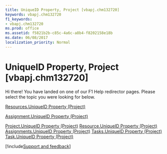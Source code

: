```yaml
---
title: UniqueID Property, Project [vbapj.chm132720]
keywords: vbapj.chm132720
f1_keywords:
- vbapj.chm132720
ms.prod: office
ms.assetid: f5821b2b-c85c-4a6c-a8b4-f8202158e18b
ms.date: 06/08/2017
localization_priority: Normal
---
```



# UniqueID Property, Project [vbapj.chm132720]

Hi there! You have landed on one of our F1 Help redirector pages. Please select the topic you were looking for below.

[Resources.UniqueID Property (Project)](https://msdn.microsoft.com/library/84c48d8e-45e7-f1d7-9284-cb7f92c3ffb0%28Office.15%29.aspx)

[Assignment.UniqueID Property (Project)](https://msdn.microsoft.com/library/694aa1b6-eb88-e921-bc4a-b2dfe47df817%28Office.15%29.aspx)

[Project.UniqueID Property (Project)](https://msdn.microsoft.com/library/b49c0065-4b74-4e8e-48fa-9cf80bfc6e34%28Office.15%29.aspx)
[Resource.UniqueID Property (Project)](https://msdn.microsoft.com/library/f2b93da7-081e-66bb-97e3-65ac0ea304d0%28Office.15%29.aspx)
[Assignments.UniqueID Property (Project)](https://msdn.microsoft.com/library/39c790d6-5772-28d6-045e-67291be3be11%28Office.15%29.aspx)
[Tasks.UniqueID Property (Project)](https://msdn.microsoft.com/library/f87b88e3-5bd0-a57b-c54b-aba17d0de67e%28Office.15%29.aspx)
[Task.UniqueID Property (Project)](https://msdn.microsoft.com/library/7a36cb8c-5715-c0cb-5584-ae48874f2ab9%28Office.15%29.aspx)

[!include[Support and feedback](~/includes/feedback-boilerplate.md)]